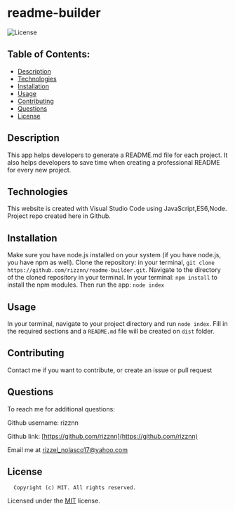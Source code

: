 # readme-builder
  ![License](https://img.shields.io/badge/license-MIT-blue.svg)
  
  ## Table of Contents:
  - [Description](#description)
  - [Technologies](#technologies)
  - [Installation](#installation)
  - [Usage](#usage)
  - [Contributing](#contributing)
  - [Questions](#questions)
  - [License](#license)

  ## Description
  This app helps developers to generate a README.md file for each project. It also helps developers to save time when creating a professional README for every new project.

  ## Technologies
  This website is created with Visual Studio Code using JavaScript,ES6,Node. Project repo created here in Github.

  ## Installation
  Make sure you have node.js installed on your system (if you have node.js, you have npm as well). Clone the repository: in your terminal, `git clone https://github.com/rizznn/readme-builder.git`. Navigate to the directory of the cloned repository in your terminal. In your terminal: `npm install` to install the npm modules. Then run the app: `node index`

  ## Usage
  In your terminal, navigate to your project directory and run `node index`. Fill in the required sections and a `README.md` file will be created on `dist` folder.

  ## Contributing
  Contact me if you want to contribute, or create an issue or pull request

  ## Questions
  To reach me for additional questions:

  Github username: rizznn 

  Github link: [https://github.com/rizznn](https://github.com/rizznn) 

  Email me at [rizzel_nolasco17@yahoo.com](mailto:rizzel_nolasco17@yahoo.com)

  ## License
  
      Copyright (c) MIT. All rights reserved. 


  Licensed under the [MIT](https://opensource.org/licenses/MIT) license.

